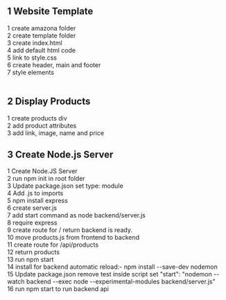 ## 1 Website Template<br>
 1 create amazona folder<br>
 2 create template folder<br>
 3 create index.html<br>
 4 add default html code<br>
 5 link to style.css<br>
 6 create header, main and footer<br>
 7 style elements<br><br>


## 2 Display Products<br>
  1 create products div<br>
  2 add product attributes<br>
  3 add link, image, name and price<br>

## 3 Create Node.js Server<br>
  1 Create Node.JS Server<br>
  2 run npm init in root folder<br>
  3 Update package.json set type: module<br>
  4 Add .js to imports<br>
  5 npm install express<br>
  6 create server.js<br>
  7 add start command as node backend/server.js<br>
  8 require express<br>
  9 create route for / return backend is ready.<br>
  10 move products.js from frontend to backend<br>
  11 create route for /api/products<br>
  12 return products<br>
  13 run npm start<br>
  14 install for backend automatic reload:- npm install --save-dev nodemon<br>
  15 Update package.json remove test inside script set "start": "nodemon --watch backend --exec node --experimental-modules backend/server.js"<br>
  16 run npm start to run backend api
